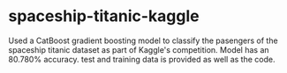 # spaceship-titanic-kaggle
Used a CatBoost gradient boosting model to classify the pasengers of the spaceship titanic dataset as part of Kaggle's competition. Model has an 80.780% accuracy. test and training data is provided as well as the code.

